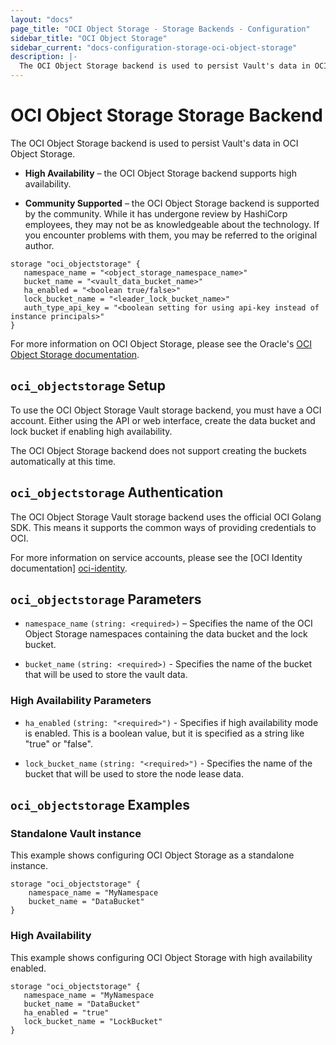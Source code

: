 ```yaml
---
layout: "docs"
page_title: "OCI Object Storage - Storage Backends - Configuration"
sidebar_title: "OCI Object Storage"
sidebar_current: "docs-configuration-storage-oci-object-storage"
description: |-
  The OCI Object Storage backend is used to persist Vault's data in OCI Object Storage.
---
```


# OCI Object Storage Storage Backend

The OCI Object Storage backend is used to persist Vault's data in OCI Object Storage.

- **High Availability** – the OCI Object Storage backend supports high availability.

- **Community Supported** – the OCI Object Storage backend is supported by the community. While it has undergone review by HashiCorp employees, they may not be as knowledgeable about the technology. If you encounter problems with them, you may be referred to the original author.

```hcl
storage "oci_objectstorage" {
   namespace_name = "<object_storage_namespace_name>"
   bucket_name = "<vault_data_bucket_name>"
   ha_enabled = "<boolean true/false>"
   lock_bucket_name = "<leader_lock_bucket_name>"
   auth_type_api_key = "<boolean setting for using api-key instead of instance principals>"
}
```

For more information on OCI Object Storage, please see the Oracle's [OCI Object Storage documentation][ocios-docs].


## `oci_objectstorage` Setup

To use the OCI Object Storage Vault storage backend, you must have a OCI account. Either using the API or web interface, create the data bucket and lock bucket if enabling high availability.

The OCI Object Storage backend does not support creating the buckets automatically at this time.


## `oci_objectstorage` Authentication

The OCI Object Storage Vault storage backend uses the official OCI Golang SDK. This means it supports the common ways of providing credentials to OCI.

For more information on service accounts, please see the [OCI Identity documentation] [oci-identity].

## `oci_objectstorage` Parameters

- `namespace_name` `(string: <required>)` – Specifies the name of the OCI Object Storage namespaces containing the data bucket and the lock bucket.

- `bucket_name` `(string: <required>)` - Specifies the name of the bucket that will be used to store the vault data.


### High Availability Parameters

- `ha_enabled` `(string: "<required>")` - Specifies if high availability mode is
  enabled. This is a boolean value, but it is specified as a string like "true"
  or "false".

- `lock_bucket_name` `(string: "<required>")` - Specifies the name of the bucket that will be used to store the node lease data.

## `oci_objectstorage` Examples

### Standalone Vault instance

This example shows configuring OCI Object Storage as a standalone instance.

```hcl
storage "oci_objectstorage" {
    namespace_name = "MyNamespace
    bucket_name = "DataBucket"
}
```

### High Availability

This example shows configuring OCI Object Storage with high availability enabled.

```hcl
storage "oci_objectstorage" {
   namespace_name = "MyNamespace
   bucket_name = "DataBucket"
   ha_enabled = "true"
   lock_bucket_name = "LockBucket"
}
```

[oci-identity]: https://docs.cloud.oracle.com/iaas/Content/Identity/Concepts/overview.htm
[ocios-docs]: https://docs.cloud.oracle.com/iaas/Content/Object/Concepts/objectstorageoverview.htm
